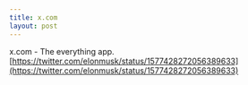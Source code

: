 ```yaml
---
title: x.com
layout: post
---
```


x.com - The everything app.
\
[https://twitter.com/elonmusk/status/1577428272056389633](https://twitter.com/elonmusk/status/1577428272056389633)
